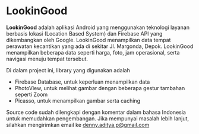 # LookinGood

**LookinGood** adalah aplikasi Android yang menggunakan teknologi layanan berbasis lokasi (Location Based System) dan Firebase API yang dikembangkan oleh Google. LookinGood menampilkan data tempat perawatan kecantikan yang ada di sekitar Jl. Margonda, Depok. LookinGood menampilkan beberapa data seperti harga, foto, jam operasional, serta navigasi menuju tempat tersebut.

Di dalam project ini, library yang digunakan adalah 
- Firebase Database, untuk keperluan menampilkan data
- PhotoView, untuk melihat gambar dengan beberapa gestur tambahan seperti Zoom
- Picasso, untuk menampilkan gambar serta caching

Source code sudah dilengkapi dengan komentar dalam bahasa Indonesia untuk memudahkan pengembangan. Jika mempunyai masalah lebih lanjut, silahkan mengirimkan email ke denny.aditya.p@gmail.com

